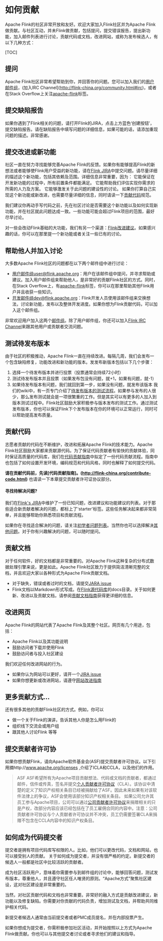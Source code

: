 # 如何贡献
Apache Flink的社区非常开放和友好。欢迎大家加入Flink社区并为Apache Flink做贡献。与社区互动，并未Flink做贡献，包括提问，提交错误报告，提出新功能，加入邮件列表进行讨论，贡献代码或文档，改进网站，或称为发布候选人，有以下几种方式：

[TOC]

## 提问
Apache Flink社区非常希望帮助到你，并回答你的问题。您可以加入我们的[用户邮件组](http://flink-china.org/community.html#mailing-lists)，(加入IRC Channel](http://flink-china.org/community.html#irc)，或者在Stack Overflow上关注[apache-flink](https://stackoverflow.com/questions/tagged/apache-flink)标签。

## 提交缺陷报告
如果你遇到了Flink相关的问题，请打开Flink的JIRA，点击上方蓝色‘创建按钮’，提交缺陷报告。请在缺陷报告中填写问题的详细信息，如果可能的话，请添加重现问题的描述。非常感谢。

## 提交改进或新功能
社区一直在努力寻找能够完善Apache Flink的反馈。如果你有能够提高Flink的新想法或者能够使Flink用户受益的新功能，请在[Flink JIRA](https://issues.apache.org/jira/projects/FLINK/issues)中提交问题。请尽量详细的描述这个新功能，包括其依赖及范围。详细信息非常重要，因为：
它能保证在开发新功能的过程中，所有前置条件都能满足。
它能帮助我们评估实现你需求的所需的人力及方案。
它能够激发关于此问题的建设性的讨论。
如果你打算自己实现这个新功能或新改进，也需要尽量详细的信息，同时请读一下[贡献代码](http://flink-china.org/contribute-code.html)规范。

我们建议你再动手写代码之前，先在社区讨论是否需要这个新功能以及如何实现新功能，并在社区就此问题达成一致。一些功能可能会超过Flink项目的范围，最好尽早讨论。

对一些会改动Flink基础的大功能，我们有另一个渠道：[Flink改进建议](https://cwiki.apache.org/confluence/display/FLINK/Flink+Improvement+Proposals)。如果感兴趣的话，你可以在那里提一个新功能或者关注一些已有的讨论。

## 帮助他人并加入讨论
大多数Apache Flink社区的问题都在以下两个邮件组中进行讨论：
* 用户邮件组user@flink.apache.org：用户在该邮件组中提问，并寻求帮助或建议。加入用户邮件组来帮助他人，是非常好的贡献Flink社区的方式。同时，在Stack Overflow上，有[apache-flink](https://stackoverflow.com/questions/tagged/apache-flink)标签，你可以在那里帮助其他Flink用户并且收获一些知识。
* 开发邮件组dev@flink.apache.org：Flink开发人员使用该邮件组来交换想法，讨论新功能，发布以及整体开发进度。如果你想为Flink贡献代码，可以加入这个邮件组。

非常欢迎用户加入这两个[邮件组](http://flink-china.org/community.html#mailing-lists)。除了用户邮件组，你还可以加入[Flink IRC Channel](https://flink.apache.org/community.html#irc)来跟其他用户或贡献者交流问题。

## 测试待发布版本

由于社区的积极推动，Apache Flink一直在持续改进。每隔几周，我们会发布一个包含缺陷修复，功能改进和新功能的版本。发发布新版本包括以下几个步骤：
1. 选择一个待发布版本并进行投票（投票通常会持续72小时）
2. 测试待发布版本并且投票（如果发布包没有问题，就+1，如果有问题，就-1）
3. 如果待发布版本有问题，我们就回到第一步，如果没有问题，就发布该版本
我们的wiki中，有一页专门介绍了[待发布版本的测试流程](https://cwiki.apache.org/confluence/display/FLINK/Releasing)。如果参与发布的人很少，那么发布测试就会是一项很繁重的工作。但是其实可以有更多的人加入到版本测试过程中。Flink社区鼓励大家积极参与版本发布的测试工作。通过测试发布版本，你也可以保证Flink下个发布版本在你的环境可以正常运行，同时可以帮助提高发布质量。

## 贡献代码
志愿者贡献的代码在不断维护，改进和拓展Apache Flink的技术能力。Apache Flink社区鼓励大家都来贡献源代码。为了保证代码贡献者有愉快的贡献体验，同时保证高质量的代码库，我们在[代码贡献指南](http://flink-china.org/contribute-code.html)中拟定了一份代码贡献流程。指南中也包括了如何设置开发环境，编码规范和代码风格，同时也解释了如何提交代码。

**请在贡献代码前，先读[代码贡献指南]。(http://flink-china.org/contribute-code.html)**
也请读一下本章提交贡献者许可证协议部分。

#### 寻找待解决问题?
我们在[Flink's JIRA](https://issues.apache.org/jira/projects/FLINK/issues)中维护了一份已知问题，改进建议和功能建议的列表。对于那些适合新贡献者解决的问题，都标上了'starter'标签。这些任务解决起来都非常简单，并且能够帮助你熟悉项目和贡献流程。

如果你在寻找适合解决的问题，请关注[初学者问题列表](https://issues.apache.org/jira/issues/?jql=project%20%3D%20FLINK%20AND%20resolution%20%3D%20Unresolved%20AND%20labels%20%3D%20starter%20ORDER%20BY%20priority%20DESC)。当然你也可以选择解决[其他问题](https://issues.apache.org/jira/issues/?jql=project%20%3D%20FLINK%20AND%20resolution%20%3D%20Unresolved%20ORDER%20BY%20priority%20DESC)。对于你有兴趣解决的问题，可以随时提问。

## 贡献文档
对于任何软件，好的文档都是非常重要的。对Apache Flink这种复杂的分布式数据处理引擎来说，更是如此。Apache Flink社区致力于提供简洁清晰完整的文档，并且欢迎大家以各种形式为Apache Flink贡献文档。

* 对于缺失，错误或者过时的文档，请提交[JARA issue](https://issues.apache.org/jira/projects/FLINK/issues/FLINK-8955?filter=allopenissues)
* Flink文档以Markdown形式写成。在[Flink源代码库](http://flink-china.org/community.html#main-source-repositories)的docs目录。关于如何更新、改进以及贡献文档，请参阅[贡献文档指南](http://flink-china.org/contribute-documentation.html)获得更详细的信息。

## 改进网页

Apache Flink的网站代表了Apache Flink及其整个社区。网页有几个用途，包括：
* Apache Flink以及其功能说明
* 鼓励访问者下载并使用Flink
* 鼓励访问者与投入社区建设

我们欢迎任何改进网站的行为。
* 如果你认为网站可以更好，请开一个[JIRA issue](issues.apache.org/jira/browse/FLINK)
* 如果你想更新或改进网站，请遵守[网站改进指南](https://flink.apache.org/improve-website.html)

## 更多贡献方式...
还有很多其他的贡献Flink社区的方式。例如，你可以
* 做一个关于Flink的演讲，告诉其他人你是怎么用Flink的
* 组织线下交流会或用户组
* 跟其他人讨论Flink
等等

## 提交贡献者许可协
如果你想贡献Flink，请向Apache软件基金会(ASF)提交贡献者许可协议。以下引用摘http://www.apache.org/licenses ,介绍了ICLA和CCLA，以及他们的作用。

> ASF
ASF希望所有为Apache项目贡献想法、代码或文档的贡献者，都通过邮件，信件或传真，签名并提交[个人贡献者许可协议](http://www.apache.org/licenses/icla.txt)（CLA）。该协议中清楚的定义了知识产权相关条目已经被捐献给了ASF。因此未来如果有对该软件法律上的争议，ASF会使用该部分知识产权相关条目。
如果公司允许其员工参与Apache项目，公司可以通过[公司贡献者许可协议](http://www.apache.org/licenses/cla-corporate.txt)来捐赠相关的只是产权，改部分内容应该已经包括在了员工雇佣合同的内容中。注意：公司贡献者许可协议与个人贡献者许可协议并不冲突，员工仍需要签署CLA来捐赠不包含在CCLA内容中的知识产权条目。

## 如何成为代码提交者
提交者是拥有项目代码库写权限的人。比如，他们可以更改代码，文档和网站，也可以接受别人的贡献。
关于如何成为提交者，并没有很严格的约定。新提交者的候选人一般都是社区中比较活跃的贡献者。

成为社区活跃用户，意味着你需要参与到邮件组的讨论中，能够回答问题，测试发布版本，尊重他人，并且遵守社区任人唯贤的原则。“Apache方式”聚焦社区建设，这对社区建设是非常重要的。

当然，对社区贡献代码和文档也非常重要。非常好的融入方式是贡献改进建议，新功能以及修复缺陷。你需要对你贡献的代码负责，增加测试及文档，并帮助共同维护相关代码。

新提交者候选人通常由当前提交者或者PMC成员提名，并在内部投票产生。

如果你想成为提交者，你需积极参加社区活动，并开始按照以上方式为Apache Flink做贡献。你也可以与其他提交者讨论或者寻求他们的建议和指导。
